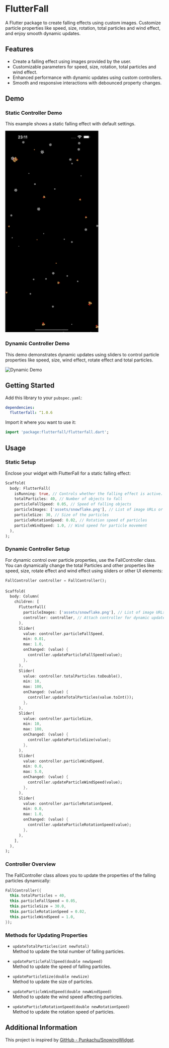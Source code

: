 # FlutterFall

A Flutter package to create falling effects using custom images. Customize particle properties like speed, size, rotation, total particles and wind effect, and enjoy smooth dynamic updates.

## Features

- Create a falling effect using images provided by the user.
- Customizable parameters for speed, size, rotation, total particles and wind effect.
- Enhanced performance with dynamic updates using custom controllers.
- Smooth and responsive interactions with debounced property changes.

## Demo

### Static Controller Demo

This example shows a static falling effect with default settings.

![Static Demo](https://github.com/rvdrover/flutterfall/blob/1.0.6/demo_static.gif?raw=true)

### Dynamic Controller Demo

This demo demonstrates dynamic updates using sliders to control particle properties like speed, size, wind effect, rotate effect and total particles.

![Dynamic Demo](https://github.com/rvdrover/flutterfall/blob/1.0.6/demo_dynamic.gif?raw=true)

## Getting Started

Add this library to your `pubspec.yaml`:

```yaml
dependencies:
  flutterfall: ^1.0.6
```

Import it where you want to use it:

```dart
import 'package:flutterfall/flutterfall.dart';
```

## Usage

### Static Setup

Enclose your widget with FlutterFall for a static falling effect:

```dart
Scaffold(
  body: FlutterFall(
    isRunning: true, // Controls whether the falling effect is active.
    totalParticles: 40, // Number of objects to fall
    particleFallSpeed: 0.05, // Speed of falling objects
    particleImages: ['assets/snowflake.png'], // List of image URLs or asset paths
    particleSize: 30, // Size of the particles
    particleRotationSpeed: 0.02, // Rotation speed of particles
    particleWindSpeed: 1.0, // Wind speed for particle movement
  ),
);
```

### Dynamic Controller Setup

For dynamic control over particle properties, use the FallController class. You can dynamically change the total Particles and other properties like speed, size, rotate effect and wind effect using sliders or other UI elements:

```dart
FallController controller = FallController();

Scaffold(
  body: Column(
    children: [
      FlutterFall(
        particleImages: ['assets/snowflake.png'], // List of image URLs or asset paths
        controller: controller, // Attach controller for dynamic updates
      ),
      Slider(
        value: controller.particleFallSpeed,
        min: 0.01,
        max: 1.0,
        onChanged: (value) {
          controller.updateParticleFallSpeed(value);
        },
      ),
      Slider(
        value: controller.totalParticles.toDouble(),
        min: 10,
        max: 100,
        onChanged: (value) {
          controller.updateTotalParticles(value.toInt());
        },
      ),
      Slider(
        value: controller.particleSize,
        min: 10,
        max: 100,
        onChanged: (value) {
          controller.updateParticleSize(value);
        },
      ),
      Slider(
        value: controller.particleWindSpeed,
        min: 0.0,
        max: 5.0,
        onChanged: (value) {
          controller.updateParticleWindSpeed(value);
        },
      ),
      Slider(
        value: controller.particleRotationSpeed,
        min: 0.0,
        max: 1.0,
        onChanged: (value) {
          controller.updateParticleRotationSpeed(value);
        },
      ),
    ],
  ),
);
```

### Controller Overview

The FallController class allows you to update the properties of the falling particles dynamically:

```dart
FallController({
  this.totalParticles = 40,
  this.particleFallSpeed = 0.05,
  this.particleSize = 30.0,
  this.particleRotationSpeed = 0.02,
  this.particleWindSpeed = 1.0,
});
```

### Methods for Updating Properties

- `updateTotalParticles(int newTotal)`  
  Method to update the total number of falling particles.

- `updateParticleFallSpeed(double newSpeed)`  
  Method to update the speed of falling particles.

- `updateParticleSize(double newSize)`  
  Method to update the size of particles.

- `updateParticleWindSpeed(double newWindSpeed)`  
  Method to update the wind speed affecting particles.

- `updateParticleRotationSpeed(double newRotationSpeed)`  
  Method to update the rotation speed of particles.

## Additional Information

This project is inspired by [GitHub - Punkachu/SnowingWidget](https://github.com/Punkachu/SnowingWidget). 